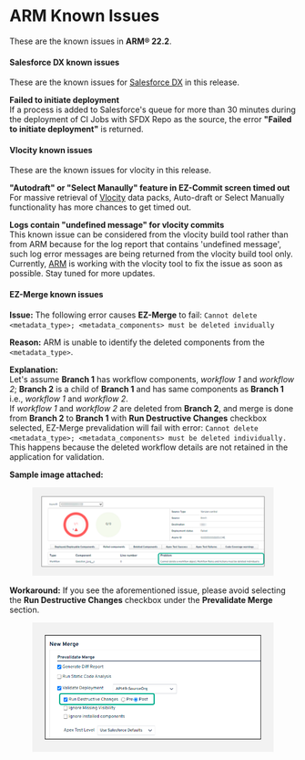 # ARM Known Issues

These are the known issues in **ARM® 22.2**.

#### Salesforce DX known issues <a href="#salesforce-dx-known-issues" id="salesforce-dx-known-issues"></a>

These are the known issues for [Salesforce DX](../../salesforce-dx.md) in this release.

**Failed to initiate deployment**\
If a process is added to Salesforce's queue for more than 30 minutes during the deployment of CI Jobs with SFDX Repo as the source, the error **"Failed to initiate deployment"** is returned.

#### Vlocity known issues <a href="#vlocity-known-issues" id="vlocity-known-issues"></a>

These are the known issues for vlocity in this release.

**"Autodraft" or "Select Manaully" feature in EZ-Commit screen timed out**\
For massive retrieval of [Vlocity](https://www.autorabit.com/industry-solution/healthcare-vlocity/) data packs, Auto-draft or Select Manually functionality has more chances to get timed out.

**Logs contain "undefined message" for vlocity commits**\
This known issue can be considered from the vlocity build tool rather than from ARM because for the log report that contains 'undefined message', such log error messages are being returned from the vlocity build tool only. Currently, [ARM](https://www.autorabit.com/products/automated-release-management/) is working with the vlocity tool to fix the issue as soon as possible. Stay tuned for more updates.

#### EZ-Merge known issues <a href="#ezmerge-known-issues" id="ezmerge-known-issues"></a>

**Issue:** The following error causes **EZ-Merge** to fail: `Cannot delete <metadata_type>; <metadata_components> must be deleted invidually`

**Reason:** ARM is unable to identify the deleted components from the `<metadata_type>`.

**Explanation:**\
Let's assume **Branch 1** has workflow components, _workflow 1_ and _workflow 2_; **Branch 2** is a child of **Branch 1** and has same components as **Branch 1** i.e., _workflow 1_ and _workflow 2_.\
If _workflow 1_ and _workflow 2_ are deleted from **Branch 2**, and merge is done from **Branch 2** to **Branch 1** with **Run Destructive Changes** checkbox selected, EZ-Merge prevalidation will fail with error: `Cannot delete <metadata_type>; <metadata_components> must be deleted individually.`\
This happens because the deleted workflow details are not retained in the application for validation.

**Sample image attached:**

<figure><img src="../../../../.gitbook/assets/image (12) (1) (1) (1) (1) (1) (1) (1) (1) (1) (1) (1).png" alt=""><figcaption></figcaption></figure>

**Workaround:** If you see the aforementioned issue, please avoid selecting the **Run Destructive Changes** checkbox under the **Prevalidate Merge** section.

<figure><img src="../../../../.gitbook/assets/image (13) (1) (1) (1) (1) (1) (1) (1) (1) (1) (1) (1).png" alt="" width="563"><figcaption></figcaption></figure>
